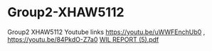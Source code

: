# Group2-XHAW5112
Group2 XHAW5112
Youtube links https://youtu.be/uWWFEnchUb0 , https://youtu.be/84PkdO-Z7a0 
[WIL REPORT (5).pdf](https://github.com/user-attachments/files/20698422/WIL.REPORT.5.pdf) 

